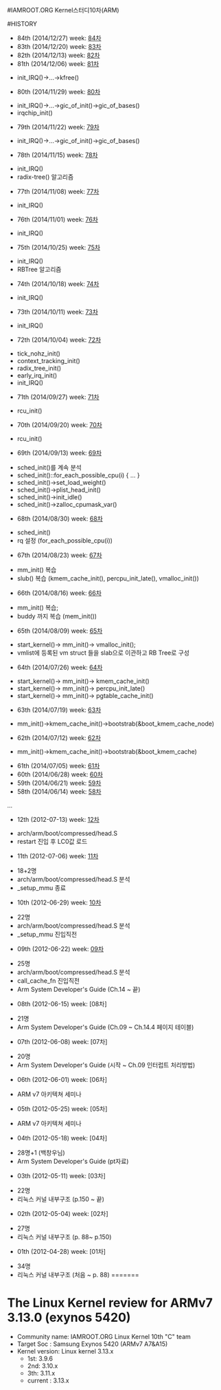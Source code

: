 #IAMROOT.ORG Kernel스터디10차(ARM)

#HISTORY
* 84th (2014/12/27) week: [84차](https://github.com/hephaex/kernel_review/blob/master/a10c_84.md)
* 83th (2014/12/20) week: [83차](https://github.com/hephaex/kernel_review/blob/master/a10c_83.md)
* 82th (2014/12/13) week: [82차](https://github.com/hephaex/kernel_review/blob/master/a10c_82.md)
* 81th (2014/12/06) week: [81차](https://github.com/hephaex/kernel_review/blob/master/a10c_81.md)
 - init_IRQ()->...->kfree()
* 80th (2014/11/29) week: [80차](https://github.com/hephaex/kernel_review/blob/master/a10c_80.md)
 - init_IRQ()->...->gic_of_init()->gic_of_bases()
 - irqchip_init()
* 79th (2014/11/22) week: [79차](https://github.com/hephaex/kernel_review/blob/master/a10c_79.md)
 - init_IRQ()->...->gic_of_init()->gic_of_bases()
* 78th (2014/11/15) week: [78차](https://github.com/hephaex/kernel_review/blob/master/a10c_78.md)
 - init_IRQ()
 - radix-tree() 알고리즘
* 77th (2014/11/08) week: [77차](https://github.com/hephaex/kernel_review/blob/master/a10c_77.md)
 - init_IRQ()
* 76th (2014/11/01) week: [76차](https://github.com/hephaex/kernel_review/blob/master/a10c_76.md)
 - init_IRQ()
* 75th (2014/10/25) week: [75차](https://github.com/hephaex/kernel_review/blob/master/a10c_75.md)
 - init_IRQ()
 - RBTree 알고리즘
* 74th (2014/10/18) week: [74차](https://github.com/hephaex/kernel_review/blob/master/a10c_74.md)
 - init_IRQ()
* 73th (2014/10/11) week: [73차](https://github.com/hephaex/kernel_review/blob/master/a10c_73.md)
 - init_IRQ()
* 72th (2014/10/04) week: [72차](https://github.com/hephaex/kernel_review/blob/master/a10c_72.md)
 - tick_nohz_init()
 - context_tracking_init()
 - radix_tree_init()
 - early_irq_init()
 - init_IRQ()
* 71th (2014/09/27) week: [71차](https://github.com/hephaex/kernel_review/blob/master/a10c_71.md)
 - rcu_init()
* 70th (2014/09/20) week: [70차](https://github.com/hephaex/kernel_review/blob/master/a10c_70.md)
 - rcu_init()
* 69th (2014/09/13) week: [69차](https://github.com/hephaex/kernel_review/blob/master/a10c_69.md)
 - sched_init()를 계속 분석
 - sched_init()::for_each_possible_cpu(i) { ... }
 - sched_init()->set_load_weight()
 - sched_init()->plist_head_init()
 - sched_init()->init_idle()
 - sched_init()->zalloc_cpumask_var()
* 68th (2014/08/30) week: [68차](https://github.com/hephaex/kernel_review/blob/master/a10c_68.md)
 - sched_init()
 - rq 설정 (for_each_possible_cpu(i))
* 67th (2014/08/23) week: [67차](https://github.com/hephaex/kernel_review/blob/master/a10c_67.md)
 - mm_init() 복습
 - slub() 복습 (kmem_cache_init(), percpu_init_late(), vmalloc_init())
* 66th (2014/08/16) week: [66차](https://github.com/hephaex/kernel_review/blob/master/a10c_66.md)
 - mm_init() 복습;
 - buddy 까지 복습 (mem_init())
* 65th (2014/08/09) week: [65차](https://github.com/hephaex/kernel_review/blob/master/a10c_65.md)
 - start_kernel()-> mm_init()-> vmalloc_init();
 - vmlist에 등록된 vm struct 들을 slab으로 이관하고 RB Tree로 구성
* 64th (2014/07/26) week: [64차](https://github.com/hephaex/kernel_review/blob/master/a10c_64.md)
 - start_kernel()-> mm_init()-> kmem_cache_init()
 - start_kernel()-> mm_init()-> percpu_init_late()
 - start_kernel()-> mm_init()-> pgtable_cache_init()
* 63th (2014/07/19) week: [63차](https://github.com/hephaex/kernel_review/blob/master/a10c_63.md)
 - mm_init()->kmem_cache_init()->bootstrab(&boot_kmem_cache_node) 
* 62th (2014/07/12) week: [62차](https://github.com/hephaex/kernel_review/blob/master/a10c_62.md)
 - mm_init()->kmem_cache_init()->bootstrab(&boot_kmem_cache) 
* 61th (2014/07/05) week: [61차](https://github.com/hephaex/kernel_review/blob/master/a10c_61.md)
* 60th (2014/06/28) week: [60차](https://github.com/hephaex/kernel_review/blob/master/a10c_60.md)
* 59th (2014/06/21) week: [59차](https://github.com/hephaex/kernel_review/blob/master/a10c_59.md)
* 58th (2014/06/14) week: [58차](https://github.com/hephaex/kernel_review/blob/master/a10c_58.md)

...

* 12th (2012-07-13) week: [12차](https://github.com/hephaex/kernel_review/blob/master/a10c_12.md)
 - arch/arm/boot/compressed/head.S
 - restart 진입 후 LC0값 로드
* 11th (2012-07-06) week: [11차](https://github.com/hephaex/kernel_review/blob/master/a10c_11.md)
 - 18+2명
 - arch/arm/boot/compressed/head.S 분석
 - _setup_mmu 종료
* 10th (2012-06-29) week: [10차](https://github.com/hephaex/kernel_review/blob/master/a10c_11.md)
 - 22명
 - arch/arm/boot/compressed/head.S 분석
 - _setup_mmu 진입직전
* 09th (2012-06-22) week: [09차](https://github.com/hephaex/kernel_review/blob/master/a10c_10.md)
 - 25명
 - arch/arm/boot/compressed/head.S 분석
 - call_cache_fn 진입직전
 - Arm System Developer's Guide (Ch.14 ~ 끝)
* 08th (2012-06-15) week: [08차]
 - 21명
 - Arm System Developer's Guide (Ch.09 ~ Ch.14.4 페이지 테이블)
* 07th (2012-06-08) week: [07차]
 - 20명
 - Arm System Developer's Guide (시작 ~ Ch.09 인터럽트 처리방법)
* 06th (2012-06-01) week: [06차]
 - ARM v7 아키텍쳐 세미나
* 05th (2012-05-25) week: [05차]
 - ARM v7 아키텍쳐 세미나
* 04th (2012-05-18) week: [04차]
 - 28명+1 (백창우님)
 - Arm System Developer's Guide (pt자료)
* 03th (2012-05-11) week: [03차]
 - 22명
 - 리눅스 커널 내부구조 (p.150 ~ 끝)
* 02th (2012-05-04) week: [02차]
 - 27명
 - 리눅스 커널 내부구조 (p. 88~ p.150)
* 01th (2012-04-28) week: [01차]
 - 34명
 - 리눅스 커널 내부구조 (처음  ~ p. 88)
=======
# The Linux Kernel review for ARMv7 3.13.0 (exynos 5420)
* Community name: IAMROOT.ORG Linux Kernel 10th "C" team
* Target Soc    : Samsung Exynos 5420 (ARMv7 A7&A15)
* Kernel version: Linux kernel 3.13.x
  - 1st: 3.9.6
  - 2nd: 3.10.x
  - 3th: 3.11.x
  - current : 3.13.x

